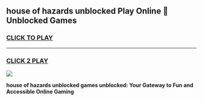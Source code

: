 
## house of hazards unblocked Play Online 👋 Unblocked Games
<h3>
<a href="https://premium.freeplayer.one?title=house_of_hazards_unblocked&ref=19F">CLICK TO PLAY</a></h3>
<hr>

<h3>
<a href="https://premium.freeplayer.one?title=house_of_hazards_unblocked&ref=19F">CLICK 2 PLAY</a>
  
</h3>

<a href="https://premium.freeplayer.one?title=house_of_hazards_unblocked&ref=19F"><img src="https://clearcache.store/games.png"></a>


**house of hazards unblocked games unblocked: Your Gateway to Fun and Accessible Online Gaming**
